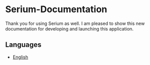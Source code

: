 # Serium-Documentation

Thank you for using Serium as well. I am pleased to show this new documentation for developing and launching this application.

## Languages

- [English](English)
